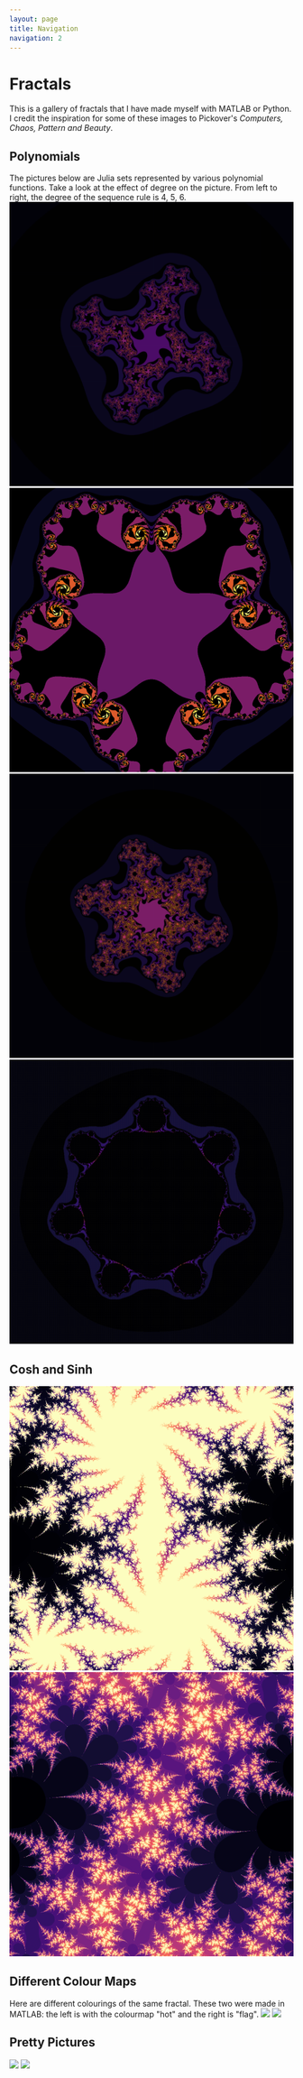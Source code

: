 ```yaml
---
layout: page
title: Navigation
navigation: 2
---
```


<h1> Fractals </h1>
This is a gallery of fractals that I have made myself with MATLAB or Python. 
I credit the inspiration for some of these images to Pickover's <i>Computers, Chaos, Pattern and Beauty</i>.

<h2>Polynomials</h2>
The pictures below are Julia sets represented by various polynomial functions.
Take a look at the effect of degree on the picture. From left to right, the degree of the sequence rule is 4, 5, 6.

<img src="\images\four.png">
<img src="\images\fivehires.png">
<img src="\images\sixhires.png">
<img src="\images\seven.png">
	
<h2>Cosh and Sinh</h2>
<img src="\images\(cmath.cosh(z))+complex(0,-0.9).png">	
<img src="\images\(cmath.cosh(z))+complex(0.4,0.6).png">

<h2>Different Colour Maps</h2>
Here are different colourings of the same fractal. 
These two were made in MATLAB: the left is with the colourmap "hot" and the right is "flag".
<img src="\images\cosh(z) + complex(0.1,-0.6).png">
<img src="\images\flag.png">

<h2>Pretty Pictures</h2>
<img src="\images\flowers.png">
<img src="\images\conj(z).cosh(z).^2 + complex(-0.08,0.0156).png">
